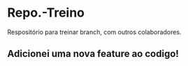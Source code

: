 # Repo.-Treino
Respositório para treinar branch, com outros colaboradores.


## Adicionei uma nova feature ao codigo!